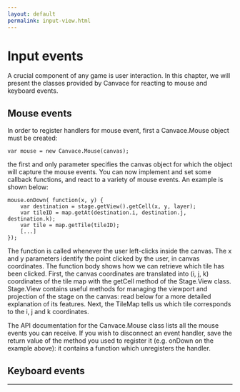 ```yaml
---
layout: default
permalink: input-view.html
---
```


# Input events
A crucial component of any game is user interaction. In this chapter, we will present the classes provided by Canvace for reacting to mouse and keyboard events.

## Mouse events
In order to register handlers for mouse event, first a Canvace.Mouse object must be created:

    var mouse = new Canvace.Mouse(canvas);

the first and only parameter specifies the canvas object for which the object will capture the mouse events.
You can now implement and set some callback functions, and react to a variety of mouse events. An example is shown below:

    mouse.onDown( function(x, y) {
        var destination = stage.getView().getCell(x, y, layer);
        var tileID = map.getAt(destination.i, destination.j, destination.k);
        var tile = map.getTile(tileID);
        [...]
    });

The function is called whenever the user left-clicks inside the canvas. The x and y parameters identify the point clicked by the user, in canvas coordinates.
The function body shows how we can retrieve which tile has been clicked. First, the canvas coordinates are translated into (i, j, k) coordinates of the tile map with
the getCell method of the Stage.View class.
Stage.View contains useful methods for managing the viewport and projection of the stage on the canvas: read below for a more detailed explanation of its features.
Next, the TileMap tells us which tile corresponds to the i, j and k coordinates.

The API documentation for the Canvace.Mouse class lists all the mouse events you can receive. If you wish to disconnect an event handler, save the return value of
the method you used to register it (e.g. onDown on the example above): it contains a function which unregisters the handler.

## Keyboard events


----------------------------